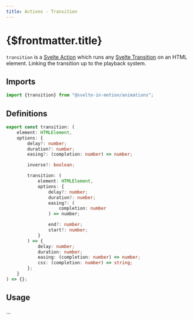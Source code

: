 ```yaml
---
title: Actions - Transition
---
```


# {$frontmatter.title}

`transition` is a [Svelte Action](https://svelte.dev/docs#template-syntax-element-directives-use-action) which runs any [Svelte Transition](https://svelte.dev/docs#template-syntax-element-directives-transition-fn) on an HTML element. Linking the transition up to the playback system.

## Imports

```typescript
import {transition} from "@svelte-in-motion/animations";
```

## Definitions

```typescript
export const transition: (
    element: HTMLElement,
    options: {
        delay?: number;
        duration?: number;
        easing?: (completion: number) => number;

        inverse?: boolean;

        transition: (
            element: HTMLElement,
            options: {
                delay?: number;
                duration?: number;
                easing?: (
                    completion: number
                ) => number;

                end?: number;
                start?: number;
            }
        ) => {
            delay: number;
            duration: number;
            easing: (completion: number) => number;
            css: (completion: number) => string;
        };
    }
) => {};
```

## Usage

...
